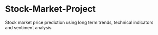 # Stock-Market-Project
Stock market price prediction using long term trends, technical indicators and sentiment analysis
